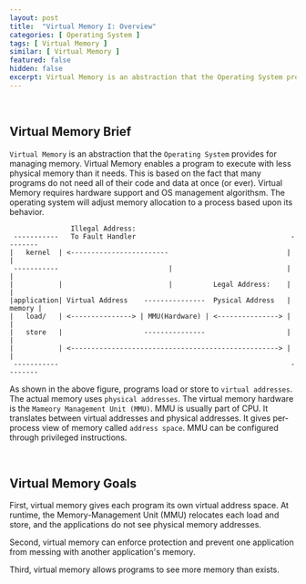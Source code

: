 ```yaml
---
layout: post
title:  "Virtual Memory I: Overview"
categories: [ Operating System ]
tags: [ Virtual Memory ]
similar: [ Virtual Memory ]
featured: false
hidden: false
excerpt: Virtual Memory is an abstraction that the Operating System provides for managing memory. Virtual Memory enables a program to execute with less physical memory than it needs.
---
```


<br />

## Virtual Memory Brief

`Virtual Memory` is an abstraction that the `Operating System` provides for managing memory. Virtual Memory enables a program to execute with less physical memory than it needs. This is based on the fact that many programs do not need all of their code and data at once (or ever). Virtual Memory requires hardware support and OS management algorithsm. The operating system will adjust memory allocation to a process based upon its behavior.

```
               Illegal Address:
 -----------   To Fault Handler                                      --------
|   kernel  | <------------------------                             |        |
 -----------                           |                            |        |
|           |                          |          Legal Address:    |        |
|application| Virtual Address    ---------------  Pysical Address   | memory |
|   load/   | <---------------> | MMU(Hardware) | <---------------> |        |
|   store   |                    ---------------                    |        |
|           | <---------------------------------------------------> |        |
 -----------                                                         --------
```

As shown in the above figure, programs load or store to `virtual addresses`. The actual memory uses `physical addresses`. The virtual memory hardware is the `Mameory Management Unit (MMU)`. MMU is usually part of CPU. It translates between virtual addresses and physical addresses. It gives per-process view of memory called `address space`. MMU can be configured through privileged instructions.

<br />


## Virtual Memory Goals

First, virtual memory gives each program its own virtual address space. At runtime, the Memory-Management Unit (MMU) relocates each load and store, and the applications do not see physical memory addresses.

Second, virtual memory can enforce protection and prevent one application from messing with another application's memory.

Third, virtual memory allows programs to see more memory than exists.















